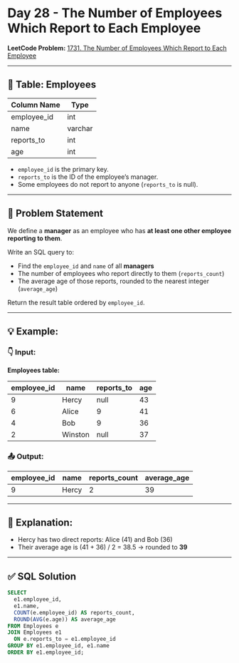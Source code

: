 # Day 28 - The Number of Employees Which Report to Each Employee

**LeetCode Problem:** [1731. The Number of Employees Which Report to Each Employee](https://leetcode.com/problems/the-number-of-employees-which-report-to-each-employee)

---

## 🧾 Table: Employees

| Column Name  | Type    |
|--------------|---------|
| employee_id  | int     |
| name         | varchar |
| reports_to   | int     |
| age          | int     |

- `employee_id` is the primary key.
- `reports_to` is the ID of the employee’s manager.
- Some employees do not report to anyone (`reports_to` is null).

---

## 📌 Problem Statement

We define a **manager** as an employee who has **at least one other employee reporting to them**.

Write an SQL query to:
- Find the `employee_id` and `name` of all **managers**
- The number of employees who report directly to them (`reports_count`)
- The average age of those reports, rounded to the nearest integer (`average_age`)

Return the result table ordered by `employee_id`.

---

## 💡 Example:

### 👇 Input:

**Employees table:**

| employee_id | name    | reports_to | age |
|-------------|---------|------------|-----|
| 9           | Hercy   | null       | 43  |
| 6           | Alice   | 9          | 41  |
| 4           | Bob     | 9          | 36  |
| 2           | Winston | null       | 37  |

### 📤 Output:

| employee_id | name  | reports_count | average_age |
|-------------|-------|----------------|--------------|
| 9           | Hercy | 2              | 39           |

---

## 🧠 Explanation:

- Hercy has two direct reports: Alice (41) and Bob (36)
- Their average age is (41 + 36) / 2 = 38.5 → rounded to **39**

---

## ✅ SQL Solution

```sql
SELECT 
  e1.employee_id,
  e1.name,
  COUNT(e.employee_id) AS reports_count,
  ROUND(AVG(e.age)) AS average_age
FROM Employees e
JOIN Employees e1 
  ON e.reports_to = e1.employee_id
GROUP BY e1.employee_id, e1.name
ORDER BY e1.employee_id;
